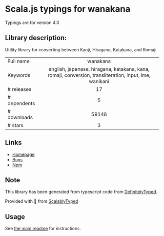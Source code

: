 
# Scala.js typings for wanakana

Typings are for version 4.0

## Library description:
Utility library for converting between Kanji, Hiragana, Katakana, and Romaji

|                    |                 |
| ------------------ | :-------------: |
| Full name          | wanakana |
| Keywords           | english, japanese, hiragana, katakana, kana, romaji, conversion, transliteration, input, ime, wanikani |
| # releases         | 17 |
| # dependents       | 5 |
| # downloads        | 59148 |
| # stars            | 3 |

## Links
- [Homepage](http://www.wanakana.com)
- [Bugs](https://github.com/WaniKani/WanaKana/issues)
- [Npm](https://www.npmjs.com/package/wanakana)
    


## Note
This library has been generated from typescript code from [DefinitelyTyped](https://definitelytyped.org).

Provided with :purple_heart: from [ScalablyTyped](https://github.com/oyvindberg/ScalablyTyped)

## Usage
See [the main readme](../../readme.md) for instructions.


